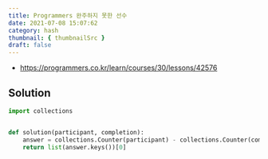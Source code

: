 ```yaml
---
title: Programmers 완주하지 못한 선수
date: 2021-07-08 15:07:62
category: hash
thumbnail: { thumbnailSrc }
draft: false
---
```


- https://programmers.co.kr/learn/courses/30/lessons/42576

## Solution

```py
import collections


def solution(participant, completion):
    answer = collections.Counter(participant) - collections.Counter(completion)
    return list(answer.keys())[0]
```
